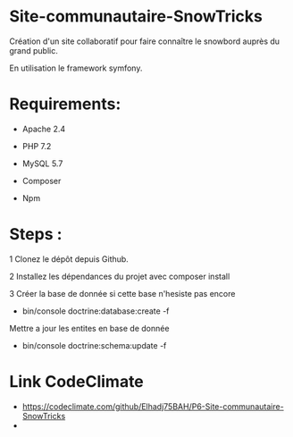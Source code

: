 # Site-communautaire-SnowTricks
Création d'un site collaboratif pour faire connaître le snowbord auprès du grand public.

En utilisation le framework symfony. 

# Requirements:
 - Apache 2.4

 - PHP 7.2

 - MySQL 5.7

 - Composer
  
 - Npm

# Steps :

1 Clonez le dépôt depuis Github.

2 Installez les dépendances du projet avec composer install

3 Créer la base de donnée si cette base n'hesiste pas encore 
- bin/console doctrine:database:create -f

 Mettre a jour les entites en base de donnée
- bin/console doctrine:schema:update -f

# Link CodeClimate

- https://codeclimate.com/github/Elhadj75BAH/P6-Site-communautaire-SnowTricks
- 
